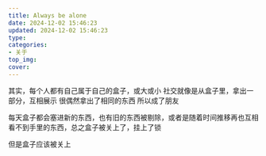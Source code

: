 ```yaml
---
title: Always be alone
date: 2024-12-02 15:46:23
updated: 2024-12-02 15:46:23
type:
categories:
- 关于
top_img:
cover: 
---
```



其实，每个人都有自己属于自己的盒子，或大或小
社交就像是从盒子里，拿出一部分，互相展示
很偶然拿出了相同的东西
所以成了朋友

每天盒子都会塞进新的东西，也有旧的东西被剔除，或者是随着时间推移再也互相看不到手里的东西，总之盒子被关上了，挂上了锁

但是盒子应该被关上
